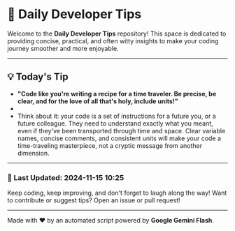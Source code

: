 
# 🌟 Daily Developer Tips

Welcome to the **Daily Developer Tips** repository! This space is dedicated to providing concise, practical, and often witty insights to make your coding journey smoother and more enjoyable.

---

## 💡 Today's Tip

- **"Code like you're writing a recipe for a time traveler. Be precise, be clear, and for the love of all that's holy, include units!"**
- 
- Think about it:  your code is a set of instructions for a future you, or a future colleague.  They need to understand exactly what you meant, even if they've been transported through time and space.  Clear variable names, concise comments, and consistent units will make your code a time-traveling masterpiece, not a cryptic message from another dimension.

---

### 📅 Last Updated: 2024-11-15 10:25

Keep coding, keep improving, and don't forget to laugh along the way! Want to contribute or suggest tips? Open an issue or pull request!

---

Made with ❤️ by an automated script powered by **Google Gemini Flash**.
